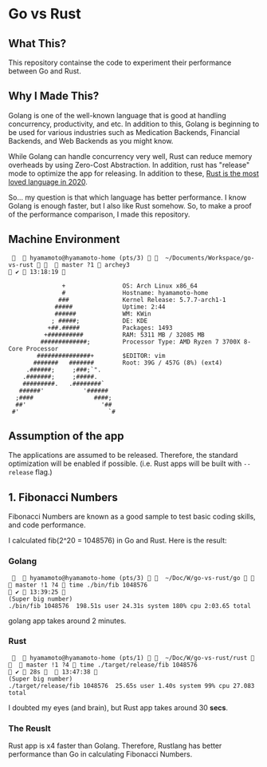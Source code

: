 # Go vs Rust

## What This?
This repository containse the code to experiment their performance between Go and
Rust.

## Why I Made This?
Golang is one of the well-known language that is good at handling concurrency,
productivity, and etc. In addition to this, Golang is beginning to be used for
various industries such as Medication Backends, Financial Backends, and Web
Backends as you might know.

While Golang can handle concurrency very well, Rust can reduce memory overheads
by using Zero-Cost Abstraction. In addition, rust has "release" mode to optimize
the app for releasing. In addition to these, [Rust is the most loved language
in 2020](https://insights.stackoverflow.com/survey/2020#technology-most-loved-dreaded-and-wanted-languages).

So... my question is that which language has better performance. I know Golang
is enough faster, but I also like Rust somehow. So, to make a proof of the
performance comparison, I made this repository.

## Machine Environment
```
    hyamamoto@hyamamoto-home (pts/3)    ~/Documents/Workspace/go-vs-rust     master ?1  archey3                                                  ✔  13:18:19 

               +                OS: Arch Linux x86_64
               #                Hostname: hyamamoto-home
              ###               Kernel Release: 5.7.7-arch1-1
             #####              Uptime: 2:44
             ######             WM: KWin
            ; #####;            DE: KDE
           +##.#####            Packages: 1493
          +##########           RAM: 5311 MB / 32085 MB
         #############;         Processor Type: AMD Ryzen 7 3700X 8-Core Processor
        ###############+        $EDITOR: vim
       #######   #######        Root: 39G / 457G (8%) (ext4)
     .######;     ;###;`".
    .#######;     ;#####.
    #########.   .########`
   ######'           '######
  ;####                 ####;
  ##'                     '##
 #'                         `#

```

## Assumption of the app
The applications are assumed to be released. Therefore, the standard optimization
will be enabled if possible. (i.e. Rust apps will be built with `--release` flag.)

## 1. Fibonacci Numbers

Fibonacci Numbers are known as a good sample to test basic coding skills, and
code performance.

I calculated fib(2^20 = 1048576) in Go and Rust. Here is the result:

### Golang
```
    hyamamoto@hyamamoto-home (pts/3)    ~/Doc/W/go-vs-rust/go     master !1 ?4  time ./bin/fib 1048576                                           ✔  13:39:25 
(Super big number)
./bin/fib 1048576  198.51s user 24.31s system 180% cpu 2:03.65 total
```

golang app takes around 2 minutes.

### Rust
```
    hyamamoto@hyamamoto-home (pts/1)    ~/Doc/W/go-vs-rust/rust     master !1 ?4  time ./target/release/fib 1048576                     ✔  28s    13:47:38 
(Super big number)
./target/release/fib 1048576  25.65s user 1.40s system 99% cpu 27.083 total
```
I doubted my eyes (and brain), but Rust app takes around 30 **secs**.

### The Reuslt
Rust app is x4 faster than Golang. Therefore, Rustlang has better performance
than Go in calculating Fibonacci Numbers.
